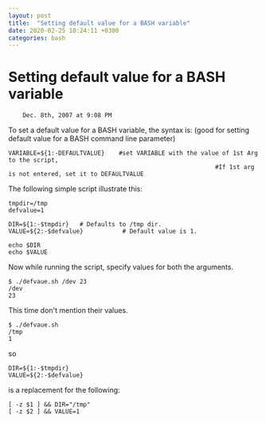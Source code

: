 ```yaml
---
layout: post
title:  "Setting default value for a BASH variable"
date: 2020-02-25 10:24:11 +0300
categories: bash
---
```


# Setting default value for a BASH variable #
```
    Dec. 8th, 2007 at 9:08 PM
```
To set a default value for a BASH variable, the syntax is: (good for setting default value for a BASH command line parameter)
```
VARIABLE=${1:-DEFAULTVALUE}    #set VARIABLE with the value of 1st Arg to the script,
                                                          #If 1st arg is not entered, set it to DEFAULTVALUE
```
The following simple script illustrate this:
```
tmpdir=/tmp
defvalue=1

DIR=${1:-$tmpdir}   # Defaults to /tmp dir.
VALUE=${2:-$defvalue}           # Default value is 1.

echo $DIR
echo $VALUE
```

Now while running the script, specify values for both the arguments.
```
$ ./defvaue.sh /dev 23
/dev
23
```
This time don't mention their values.
```
$ ./defvaue.sh
/tmp
1
```
so
```
DIR=${1:-$tmpdir}
VALUE=${2:-$defvalue}
```
is a replacement for the following:
```
[ -z $1 ] && DIR="/tmp"
[ -z $2 ] && VALUE=1
```